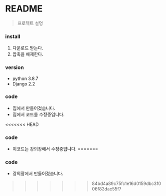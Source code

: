 # README
> 프로젝트 설명

### install
1. 다운로드 받는다.
2. 압축을 해제한다.

### version
- python 3.8.7
- Django 2.2

### code
- 집에서 만들어졌습니다.
- 집에서 코드를 수정중입니다.

<<<<<<< HEAD
### code 
 - 이코드는 강의장에서 수정중입니다.
=======
### code
 - 강의장에서 만들어졌습니다.

 
>>>>>>> 84bd4a89c75fc1e16d0159dbc3f006f83dac55f7
